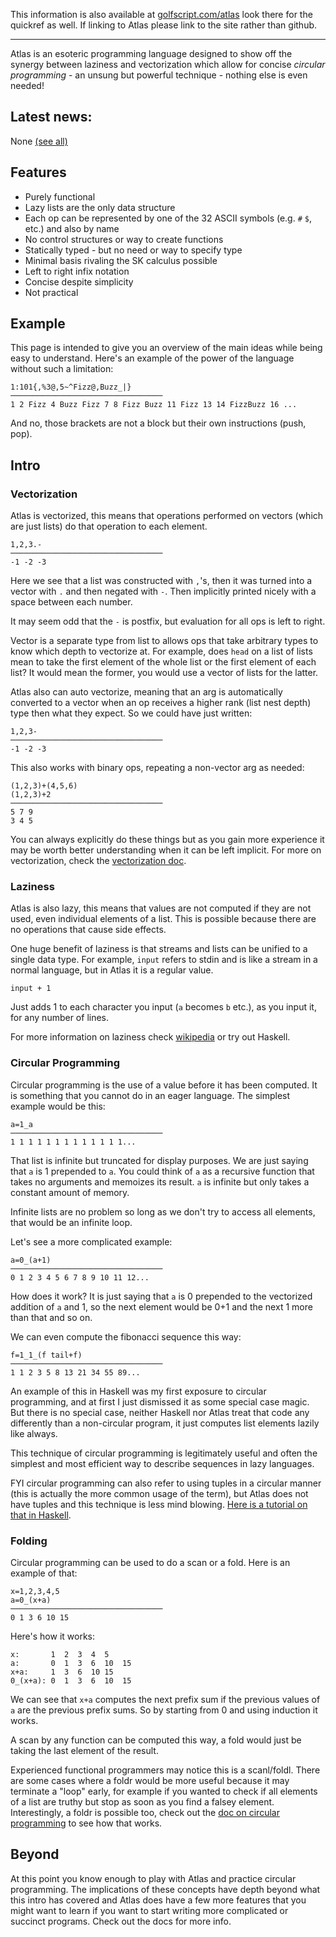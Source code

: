 This information is also available at [golfscript.com/atlas](http://www.golfscript.com/atlas) look there for the quickref as well. If linking to Atlas please link to the site rather than github.

------

Atlas is an esoteric programming language designed to show off the synergy between laziness and vectorization which allow for concise _circular programming_ - an unsung but powerful technique - nothing else is even needed!

## Latest news:
None [(see all)](docs/happenings.md)

## Features

-   Purely functional
-   Lazy lists are the only data structure
-   Each op can be represented by one of the 32 ASCII symbols (e.g. `#` `$`, etc.) and also by name
-   No control structures or way to create functions
-   Statically typed - but no need or way to specify type
-   Minimal basis rivaling the SK calculus possible
-   Left to right infix notation
-   Concise despite simplicity
-   Not practical

## Example

This page is intended to give you an overview of the main ideas while being easy to understand. Here's an example of the power of the language without such a limitation:

    1:101{,%3@,5~^Fizz@,Buzz_|}
    ──────────────────────────────────
    1 2 Fizz 4 Buzz Fizz 7 8 Fizz Buzz 11 Fizz 13 14 FizzBuzz 16 ...

And no, those brackets are not a block but their own instructions (push, pop).

## Intro

### Vectorization

Atlas is vectorized, this means that operations performed on vectors (which are just lists) do that operation to each element.

    1,2,3.-
    ──────────────────────────────────
    -1 -2 -3

Here we see that a list was constructed with `,`'s, then it was turned into a vector with `.` and then negated with `-`. Then implicitly printed nicely with a space between each number.

It may seem odd that the `-` is postfix, but evaluation for all ops is left to right.

Vector is a separate type from list to allows ops that take arbitrary types to know which depth to vectorize at. For example, does `head` on a list of lists mean to take the first element of the whole list or the first element of each list? It would mean the former, you would use a vector of lists for the latter.

Atlas also can auto vectorize, meaning that an arg is automatically converted to a vector when an op receives a higher rank (list nest depth) type then what they expect. So we could have just written:

    1,2,3-
    ──────────────────────────────────
    -1 -2 -3

This also works with binary ops, repeating a non-vector arg as needed:

    (1,2,3)+(4,5,6)
    (1,2,3)+2
    ──────────────────────────────────
    5 7 9
    3 4 5

You can always explicitly do these things but as you gain more experience it may be worth better understanding when it can be left implicit. For more on vectorization, check the [vectorization doc](docs/vectorization.md).

### Laziness

Atlas is also lazy, this means that values are not computed if they are not used, even individual elements of a list. This is possible because there are no operations that cause side effects.

One huge benefit of laziness is that streams and lists can be unified to a single data type. For example, `input` refers to stdin and is like a stream in a normal language, but in Atlas it is a regular value.

    input + 1

Just adds 1 to each character you input (`a` becomes `b` etc.), as you input it, for any number of lines.

For more information on laziness check [wikipedia](https://en.wikipedia.org/wiki/Lazy_evaluation) or try out Haskell.

### Circular Programming

Circular programming is the use of a value before it has been computed. It is something that you cannot do in an eager language. The simplest example would be this:

    a=1_a
    ──────────────────────────────────
    1 1 1 1 1 1 1 1 1 1 1 1 1...

That list is infinite but truncated for display purposes. We are just saying that `a` is 1 prepended to `a`. You could think of `a` as a recursive function that takes no arguments and memoizes its result. `a` is infinite but only takes a constant amount of memory.

Infinite lists are no problem so long as we don't try to access all elements, that would be an infinite loop.

Let's see a more complicated example:

    a=0_(a+1)
    ──────────────────────────────────
    0 1 2 3 4 5 6 7 8 9 10 11 12...

How does it work? It is just saying that `a` is 0 prepended to the vectorized addition of `a` and 1, so the next element would be 0+1 and the next 1 more than that and so on.

We can even compute the fibonacci sequence this way:

    f=1_1_(f tail+f)
    ──────────────────────────────────
    1 1 2 3 5 8 13 21 34 55 89...

An example of this in Haskell was my first exposure to circular programming, and at first I just dismissed it as some special case magic. But there is no special case, neither Haskell nor Atlas treat that code any differently than a non-circular program, it just computes list elements lazily like always.

This technique of circular programming is legitimately useful and often the simplest and most efficient way to describe sequences in lazy languages.

FYI circular programming can also refer to using tuples in a circular manner (this is actually the more common usage of the term), but Atlas does not have tuples and this technique is less mind blowing. [Here is a tutorial on that in Haskell](http://www.cs.umd.edu/class/spring2019/cmsc388F/assignments/circular-programming.html).

### Folding

Circular programming can be used to do a scan or a fold. Here is an example of that:

    x=1,2,3,4,5
    a=0_(x+a)
    ──────────────────────────────────
    0 1 3 6 10 15

Here's how it works:

    x:       1  2  3  4  5
    a:       0  1  3  6  10  15
    x+a:     1  3  6  10 15
    0_(x+a): 0  1  3  6  10  15

We can see that `x+a` computes the next prefix sum if the previous values of `a` are the previous prefix sums. So by starting from 0 and using induction it works.

A scan by any function can be computed this way, a fold would just be taking the last element of the result.

Experienced functional programmers may notice this is a scanl/foldl. There are some cases where a foldr would be more useful because it may terminate a "loop" early, for example if you wanted to check if all elements of a list are truthy but stop as soon as you find a falsey element. Interestingly, a foldr is possible too, check out the [doc on circular programming](docs/circular.md) to see how that works.

## Beyond

At this point you know enough to play with Atlas and practice circular programming. The implications of these concepts have depth beyond what this intro has covered and Atlas does have a few more features that you might want to learn if you want to start writing more complicated or succinct programs. Check out the docs for more info.
